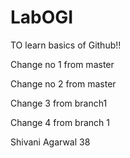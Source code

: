 # LabOGI
TO learn basics of Github!!

Change no 1 from master

Change no 2 from master

Change 3 from branch1

Change 4 from branch 1

Shivani Agarwal 38
